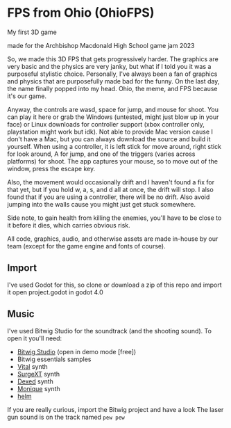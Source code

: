 # FPS from Ohio (OhioFPS)

My first 3D game

made for the Archbishop Macdonald High School game jam 2023

So, we made this 3D FPS that gets progressively harder. The graphics are very basic and the physics are very janky, but what if I told you it was a purposeful stylistic choice. Personally, I've always been a fan of graphics and physics that are purposefully made bad for the funny. On the last day, the name finally popped into my head. Ohio, the meme, and FPS because it's our game. 

Anyway, the controls are wasd, space for jump, and mouse for shoot. You can play it here or grab the Windows (untested, might just blow up in your face) or Linux downloads for controller support (xbox controller only, playstation might work but idk). Not able to provide Mac version cause I don't have a Mac, but you can always download the source and build it yourself. When using a controller, it is left stick for move around, right stick for look around, A for jump, and one of the triggers (varies across platforms) for shoot. The app captures your mouse, so to move out of the window, press the escape key. 

Also, the movement would occasionally drift and I haven't found a fix for that yet, but if you hold w, a, s, and d all at once, the drift will stop. I also found that if you are using a controller, there will be no drift. Also avoid jumping into the walls cause you might just get stuck somewhere. 



Side note, to gain health from killing the enemies, you'll have to be close to it before it dies, which carries obvious risk. 



All code, graphics, audio, and otherwise assets are made in-house by our team (except for the game engine and fonts of course). 



## Import

I've used Godot for this, so clone or download a zip of this repo and import it open project.godot in godot 4.0

## Music
I've used Bitwig Studio for the soundtrack (and the shooting sound). To open it you'll need:
- [Bitwig Studio](https://bitwig.com) (open in demo mode [free])
- Bitwig essentials samples
- [Vital](https://vital.audio) synth
- [SurgeXT](https://surge-synth-team.org/surge/) synth
- [Dexed](https://asb2m10.github.io/dexed/) synth
- [Monique](https://surge-synth-team.org/monique/) synth
- [helm](https://tytel.org/helm/)

If you are really curious, import the Bitwig project and have a look
The laser gun sound is on the track named `pew pew`
